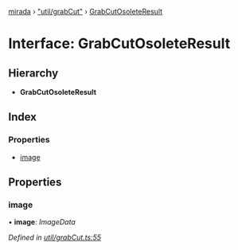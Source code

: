[mirada](../README.md) › ["util/grabCut"](../modules/_util_grabcut_.md) › [GrabCutOsoleteResult](_util_grabcut_.grabcutosoleteresult.md)

# Interface: GrabCutOsoleteResult


## Hierarchy

* **GrabCutOsoleteResult**

## Index

### Properties

* [image](_util_grabcut_.grabcutosoleteresult.md#image)

## Properties

###  image

• **image**: *ImageData*

*Defined in [util/grabCut.ts:55](https://github.com/cancerberoSgx/mirada/blob/c8721d6/mirada/src/util/grabCut.ts#L55)*